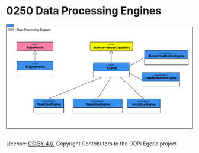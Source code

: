 <!-- SPDX-License-Identifier: CC-BY-4.0 -->
<!-- Copyright Contributors to the ODPi Egeria project. -->

# 0250 Data Processing Engines

![UML](0250-Data-Processing-Engines.png)


----
License: [CC BY 4.0](https://creativecommons.org/licenses/by/4.0/),
Copyright Contributors to the ODPi Egeria project.